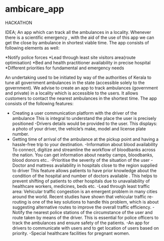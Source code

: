 # ambicare_app

HACKATHON


IDEA;
An app which can track all the ambulances in a locality.
Whenever there is a scientific emergency , with the aid of the use of this app we can get the close by ambulance in shortest viable time.
The app consists of following elements as well:

*Notify police forces
*Lead through least site visitors area(route optimisation)
*Bed and health practitioner availability in precise hospital
*Different priorities for fundamental and emergency needs

An undertaking used to be initiated by way of the authorities of Kerala to tune all government ambulances in the state (accessible solely to the government). We advise to create an app to track ambulances (government and private) in a locality which is accessible to the users. It allows customers to contact the nearest ambulances in the shortest time. The app consists of the following features:
- Creating a user communication platform with the driver of the ambulance
This is integral to understand the place the user is precisely positioned
-Drivers details would be provided to the user.
	This displays: a photo of your driver, the vehicle’s make, model and license plate number.
- Getting time of arrival of the ambulance at the pickup point and having a hassle-free trip to your destination.
-Information about blood availability
	To connect, digitize and streamline the workflow of bloodbanks across the nation. You can get information about nearby camps, bloodbanks, blood donors etc..
-Prioritise the severity of the situation of the user
-Doctor and mattress availability in hospitals close to the region supplied to driver
	This feature allows patients to have prior knowledge about the condition of the hospital and number of doctors available . This helps to prevent shifting of patients to other hospitals due to unavailability of healthcare workers, medicines, beds etc.
-Lead through least traffic area:
Vehicular traffic congestion is an emergent problem in many cities around the world. Recent studies have shown that vehicular traffic re-routing is one of the key solutions to handle this problem, which is about suggesting alternative routes to improve the overall traffic efficiency.
-Notify the nearest police stations of the circumstance of the user and route taken by means of the driver. This is essential for police officers to track the ambulances and ensure safety of the patients.
-An app for drivers to communicate with users and to get location of users based on priority.
-Special healthcare facilities for pregnant women.

